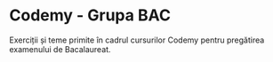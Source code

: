 # Codemy - Grupa BAC

Exerciții și teme primite în cadrul cursurilor Codemy pentru pregătirea examenului de Bacalaureat.
